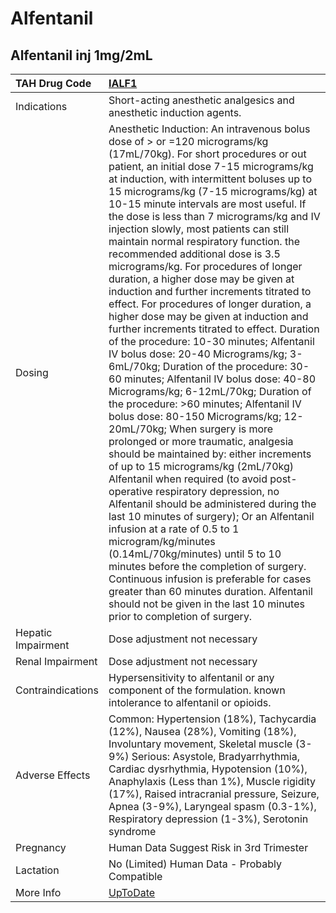 # Alfentanil

## Alfentanil inj 1mg/2mL

| TAH Drug Code      | [IALF1](https://www.tahsda.org.tw/drugs/hissearch.php?drug_code=IALF1)                                                                                                                                                                                                                                                                                                                                                                                                                                                                                                                                                                                                                                                                                                                                                                                                                                                                                                                                                                                                                                                                                                                                                                                                                                                                                                                                                                                                                                                                                                                                                                                                      |
|:-------------------|:----------------------------------------------------------------------------------------------------------------------------------------------------------------------------------------------------------------------------------------------------------------------------------------------------------------------------------------------------------------------------------------------------------------------------------------------------------------------------------------------------------------------------------------------------------------------------------------------------------------------------------------------------------------------------------------------------------------------------------------------------------------------------------------------------------------------------------------------------------------------------------------------------------------------------------------------------------------------------------------------------------------------------------------------------------------------------------------------------------------------------------------------------------------------------------------------------------------------------------------------------------------------------------------------------------------------------------------------------------------------------------------------------------------------------------------------------------------------------------------------------------------------------------------------------------------------------------------------------------------------------------------------------------------------------|
| Indications        | Short-acting anesthetic analgesics and anesthetic induction agents.                                                                                                                                                                                                                                                                                                                                                                                                                                                                                                                                                                                                                                                                                                                                                                                                                                                                                                                                                                                                                                                                                                                                                                                                                                                                                                                                                                                                                                                                                                                                                                                                         |
| Dosing             | Anesthetic Induction: An intravenous bolus dose of > or =120 micrograms/kg (17mL/70kg). For short procedures or out patient, an initial dose 7-15 micrograms/kg at induction, with intermittent boluses up to 15 micrograms/kg (7-15 micrograms/kg) at 10-15 minute intervals are most useful. If the dose is less than 7 micrograms/kg and IV injection slowly, most patients can still maintain normal respiratory function. the recommended additional dose is 3.5 micrograms/kg. For procedures of longer duration, a higher dose may be given at induction and further increments titrated to effect. For procedures of longer duration, a higher dose may be given at induction and further increments titrated to effect. Duration of the procedure: 10-30 minutes; Alfentanil IV bolus dose: 20-40 Micrograms/kg; 3-6mL/70kg; Duration of the procedure: 30-60 minutes; Alfentanil IV bolus dose: 40-80 Micrograms/kg; 6-12mL/70kg; Duration of the procedure: >60 minutes; Alfentanil IV bolus dose: 80-150 Micrograms/kg; 12-20mL/70kg; When surgery is more prolonged or more traumatic, analgesia should be maintained by: either increments of up to 15 micrograms/kg (2mL/70kg) Alfentanil when required (to avoid post-operative respiratory depression, no Alfentanil should be administered during the last 10 minutes of surgery); Or an Alfentanil infusion at a rate of 0.5 to 1 microgram/kg/minutes (0.14mL/70kg/minutes) until 5 to 10 minutes before the completion of surgery. Continuous infusion is preferable for cases greater than 60 minutes duration. Alfentanil should not be given in the last 10 minutes prior to completion of surgery. |
| Hepatic Impairment | Dose adjustment not necessary                                                                                                                                                                                                                                                                                                                                                                                                                                                                                                                                                                                                                                                                                                                                                                                                                                                                                                                                                                                                                                                                                                                                                                                                                                                                                                                                                                                                                                                                                                                                                                                                                                               |
| Renal Impairment   | Dose adjustment not necessary                                                                                                                                                                                                                                                                                                                                                                                                                                                                                                                                                                                                                                                                                                                                                                                                                                                                                                                                                                                                                                                                                                                                                                                                                                                                                                                                                                                                                                                                                                                                                                                                                                               |
| Contraindications  | Hypersensitivity to alfentanil or any component of the formulation. known intolerance to alfentanil or opioids.                                                                                                                                                                                                                                                                                                                                                                                                                                                                                                                                                                                                                                                                                                                                                                                                                                                                                                                                                                                                                                                                                                                                                                                                                                                                                                                                                                                                                                                                                                                                                             |
| Adverse Effects    | Common: Hypertension (18%), Tachycardia (12%), Nausea (28%), Vomiting (18%), Involuntary movement, Skeletal muscle (3-9%) Serious: Asystole, Bradyarrhythmia, Cardiac dysrhythmia, Hypotension (10%), Anaphylaxis (Less than 1%), Muscle rigidity (17%), Raised intracranial pressure, Seizure, Apnea (3-9%), Laryngeal spasm (0.3-1%), Respiratory depression (1-3%), Serotonin syndrome                                                                                                                                                                                                                                                                                                                                                                                                                                                                                                                                                                                                                                                                                                                                                                                                                                                                                                                                                                                                                                                                                                                                                                                                                                                                                   |
| Pregnancy          | Human Data Suggest Risk in 3rd Trimester                                                                                                                                                                                                                                                                                                                                                                                                                                                                                                                                                                                                                                                                                                                                                                                                                                                                                                                                                                                                                                                                                                                                                                                                                                                                                                                                                                                                                                                                                                                                                                                                                                    |
| Lactation          | No (Limited) Human Data - Probably Compatible                                                                                                                                                                                                                                                                                                                                                                                                                                                                                                                                                                                                                                                                                                                                                                                                                                                                                                                                                                                                                                                                                                                                                                                                                                                                                                                                                                                                                                                                                                                                                                                                                               |
| More Info          | [UpToDate](https://www.uptodate.com/contents/alfentanil-drug-information)                                                                                                                                                                                                                                                                                                                                                                                                                                                                                                                                                                                                                                                                                                                                                                                                                                                                                                                                                                                                                                                                                                                                                                                                                                                                                                                                                                                                                                                                                                                                                                                                   |

